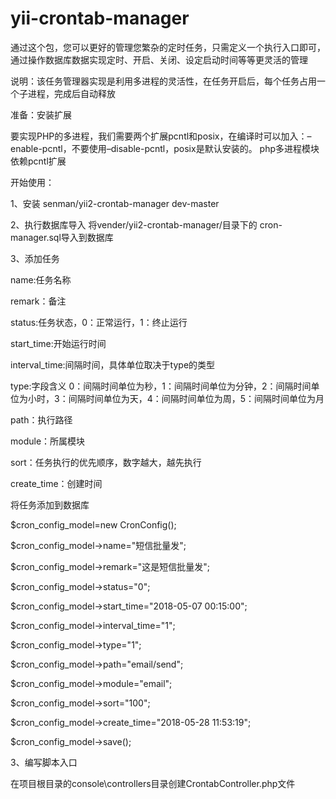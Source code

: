 # yii-crontab-manager


通过这个包，您可以更好的管理您繁杂的定时任务，只需定义一个执行入口即可，通过操作数据库数据实现定时、开启、关闭、设定启动时间等等更灵活的管理


说明：该任务管理器实现是利用多进程的灵活性，在任务开启后，每个任务占用一个子进程，完成后自动释放


准备：安装扩展

要实现PHP的多进程，我们需要两个扩展pcntl和posix，在编译时可以加入：–enable-pcntl，不要使用–disable-pcntl，posix是默认安装的。
php多进程模块依赖pcntl扩展



开始使用：


1、安装
 senman/yii2-crontab-manager dev-master
 
 
 
2、执行数据库导入
 将vender/yii2-crontab-manager/目录下的  cron-manager.sql导入到数据库
 
 
 
3、添加任务

 name:任务名称
 
 remark：备注
 
 status:任务状态，0：正常运行，1：终止运行
 
 start_time:开始运行时间
 
 interval_time:间隔时间，具体单位取决于type的类型
 
 type:字段含义  0：间隔时间单位为秒，1：间隔时间单位为分钟，2：间隔时间单位为小时，3：间隔时间单位为天，4：间隔时间单位为周，5：间隔时间单位为月
 
 path：执行路径
 
 module：所属模块
 
 sort：任务执行的优先顺序，数字越大，越先执行
 
 create_time：创建时间


将任务添加到数据库

   $cron_config_model=new CronConfig();
   
   $cron_config_model->name="短信批量发";
   
   $cron_config_model->remark="这是短信批量发";
   
   $cron_config_model->status="0";
   
   $cron_config_model->start_time="2018-05-07 00:15:00";
   
   $cron_config_model->interval_time="1";
   
   $cron_config_model->type="1";
   
   $cron_config_model->path="email/send";
   
   $cron_config_model->module="email";
   
   $cron_config_model->sort="100";
   
   $cron_config_model->create_time="2018-05-28 11:53:19";
   
   $cron_config_model->save();
   
 
 
3、编写脚本入口

在项目根目录的console\controllers目录创建CrontabController.php文件


<?php

  namespace console\controllers;
  
  use Crontab\models\CronConfig;
  
  use yii\console\Controller;
  
  class CrontabController extends Controller
  {
  
      /**
       * php yii crontab/crontab

       * 定时任务执行入口
       */
       
      public function actionCrontab()
      {
      
          CronConfig::run();
          
      }
  
  
  }
  
4、执行任务

   执行命令：php yii crontab/crontab
   即可开始按照预设条件进行任务处理
      
   
5、建议将该命令加入到linux的定时任务任务中，根据需要设定运行间隔时间，例如1分钟跑一次


6、如有任何疑问欢迎加入QQ群：338461207 进行交流


      
   
   
    

